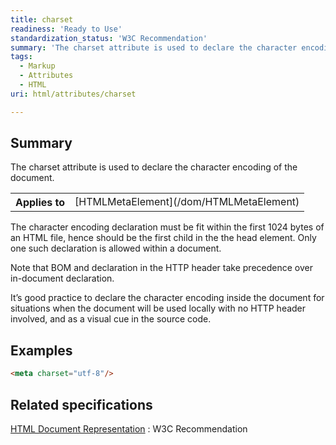 ```yaml
---
title: charset
readiness: 'Ready to Use'
standardization_status: 'W3C Recommendation'
summary: 'The charset attribute is used to declare the character encoding of the document.'
tags:
  - Markup
  - Attributes
  - HTML
uri: html/attributes/charset

---
```

## Summary

The charset attribute is used to declare the character encoding of the document.

<table class="wikitable">
<tr>
<th>
Applies to

</th>
<td>
[HTMLMetaElement](/dom/HTMLMetaElement)

</td>
</tr>
</table>
The character encoding declaration must be fit within the first 1024 bytes of an HTML file, hence should be the first child in the the head element. Only one such declaration is allowed within a document.

Note that BOM and declaration in the HTTP header take precedence over in-document declaration.

It’s good practice to declare the character encoding inside the document for situations when the document will be used locally with no HTTP header involved, and as a visual cue in the source code.

## Examples

``` html
<meta charset="utf-8"/>
```

## Related specifications

[HTML Document Representation](http://www.w3.org/TR/html4/charset.html)
:   W3C Recommendation
